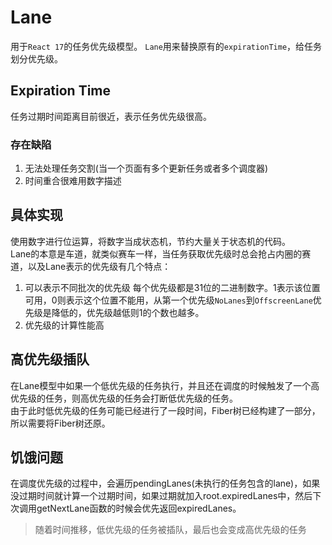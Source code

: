 # Lane
用于`React 17`的任务优先级模型。
`Lane`用来替换原有的`expirationTime`，给任务划分优先级。
## Expiration Time
任务过期时间距离目前很近，表示任务优先级很高。
### 存在缺陷
1. 无法处理任务交割(当一个页面有多个更新任务或者多个调度器)
2. 时间重合很难用数字描述
## 具体实现
使用数字进行位运算，将数字当成状态机，节约大量关于状态机的代码。   
Lane的本意是车道，就类似赛车一样，当任务获取优先级时总会抢占内圈的赛道，以及Lane表示的优先级有几个特点：
1. 可以表示不同批次的优先级
每个优先级都是31位的二进制数字。1表示该位置可用，0则表示这个位置不能用，从第一个优先级`NoLanes`到`OffscreenLane`优先级是降低的，优先级越低则1的个数也越多。
2. 优先级的计算性能高

## 高优先级插队
在Lane模型中如果一个低优先级的任务执行，并且还在调度的时候触发了一个高优先级的任务，则高优先级的任务会打断低优先级的任务。   
由于此时低优先级的任务可能已经进行了一段时间，Fiber树已经构建了一部分，所以需要将Fiber树还原。

## 饥饿问题
在调度优先级的过程中，会遍历pendingLanes(未执行的任务包含的lane)，如果没过期时间就计算一个过期时间，如果过期就加入root.expiredLanes中，然后下次调用getNextLane函数的时候会优先返回expiredLanes。
> 随着时间推移，低优先级的任务被插队，最后也会变成高优先级的任务